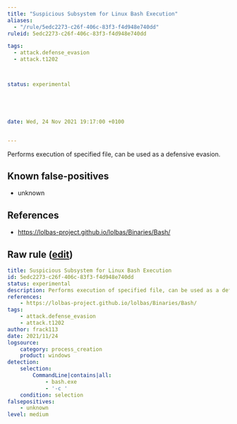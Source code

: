 ```yaml
---
title: "Suspicious Subsystem for Linux Bash Execution"
aliases:
  - "/rule/5edc2273-c26f-406c-83f3-f4d948e740dd"
ruleid: 5edc2273-c26f-406c-83f3-f4d948e740dd

tags:
  - attack.defense_evasion
  - attack.t1202



status: experimental





date: Wed, 24 Nov 2021 19:17:00 +0100


---
```


Performs execution of specified file, can be used as a defensive evasion.

<!--more-->


## Known false-positives

* unknown



## References

* https://lolbas-project.github.io/lolbas/Binaries/Bash/


## Raw rule ([edit](https://github.com/SigmaHQ/sigma/edit/master/rules/windows/process_creation/proc_creation_win_lobas_bash.yml))
```yaml
title: Suspicious Subsystem for Linux Bash Execution
id: 5edc2273-c26f-406c-83f3-f4d948e740dd
status: experimental
description: Performs execution of specified file, can be used as a defensive evasion. 
references:
    - https://lolbas-project.github.io/lolbas/Binaries/Bash/
tags:
    - attack.defense_evasion
    - attack.t1202
author: frack113
date: 2021/11/24
logsource:
    category: process_creation
    product: windows
detection:
    selection:
        CommandLine|contains|all:
            - bash.exe
            - '-c '
    condition: selection
falsepositives:
    - unknown
level: medium

```
